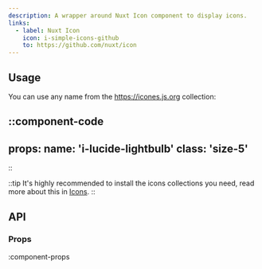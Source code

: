 ```yaml
---
description: A wrapper around Nuxt Icon component to display icons.
links:
  - label: Nuxt Icon
    icon: i-simple-icons-github
    to: https://github.com/nuxt/icon
---
```


## Usage

You can use any name from the https://icones.js.org collection:

::component-code
---
props:
  name: 'i-lucide-lightbulb'
  class: 'size-5'
---
::

::tip
It's highly recommended to install the icons collections you need, read more about this in [Icons](/getting-started/icons#collections).
::

## API

### Props

:component-props
